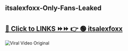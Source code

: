 
 ## itsalexfoxx-Only-Fans-Leaked

# <h2><a href="https://clipsfans.com/itsalexfoxx&ref=git">🔗 Click to LINKS ⏩⏩ 👉 🟢 itsalexfoxx </a></h2>

<a href="https://clipsfans.com/itsalexfoxx&ref=git" rel="nofollow" data-target="animated-image.originalLink"><img src="https://i.ibb.co.com/xMMVF88/686577567.gif" alt="Viral Video Original" style="max-width: 100%; display: inline-block;" data-target="animated-image.originalImage"></a>
